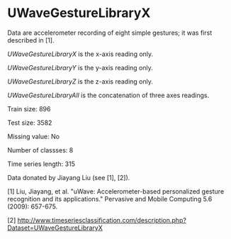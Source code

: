 # UWaveGestureLibraryX

Data are accelerometer recording of eight simple gestures; it was first described in [1].

*UWaveGestureLibraryX* is the x-axis reading only.

*UWaveGestureLibraryY* is the y-axis reading only.

*UWaveGestureLibraryZ* is the z-axis reading only.

*UWaveGestureLibraryAll* is the concatenation of three axes readings.

Train size: 896

Test size: 3582

Missing value: No

Number of classses: 8

Time series length: 315

Data donated by Jiayang Liu (see [1], [2]).

[1] Liu, Jiayang, et al. "uWave: Accelerometer-based personalized gesture recognition and its applications." Pervasive and Mobile Computing 5.6 (2009): 657-675.

[2] http://www.timeseriesclassification.com/description.php?Dataset=UWaveGestureLibraryX